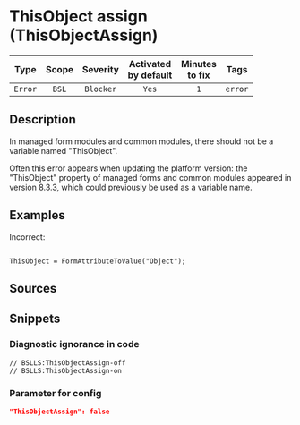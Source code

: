 # ThisObject assign (ThisObjectAssign)

 Type | Scope | Severity | Activated<br>by default | Minutes<br>to fix | Tags 
 :-: | :-: | :-: | :-: | :-: | :-: 
 `Error` | `BSL` | `Blocker` | `Yes` | `1` | `error` 

<!-- Блоки выше заполняются автоматически, не трогать -->
## Description

In managed form modules and common modules, there should not be a variable named "ThisObject".

Often this error appears when updating the platform version: the "ThisObject" property of managed forms and common modules appeared in version 8.3.3, which could previously be used as a variable name.

## Examples

Incorrect:

```bsl

ThisObject = FormAttributeToValue("Object");
```

## Sources

## Snippets

<!-- Блоки ниже заполняются автоматически, не трогать -->
### Diagnostic ignorance in code

```bsl
// BSLLS:ThisObjectAssign-off
// BSLLS:ThisObjectAssign-on
```

### Parameter for config

```json
"ThisObjectAssign": false
```

